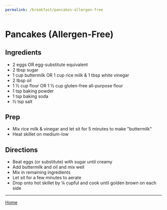 ```yaml
---
permalink: /breakfast/pancakes-allergen-free
---
```

# Pancakes (Allergen-Free)

## Ingredients

- 2 eggs OR egg-substitute equivalent
- 2 tbsp sugar
- 1 cup buttermilk OR 1 cup rice milk & 1 tbsp white vinegar
- 2 tbsp oil
- 1 ½ cup flour OR 1 ½ cup gluten-free all-purpose flour
- 1 tsp baking powder
- 1 tsp baking soda
- ½ tsp salt

## Prep

- Mix rice milk & vinegar and let sit for 5 minutes to make "buttermilk"
- Heat skillet on medium-low

## Directions

- Beat eggs (or substitute) with sugar until creamy
- Add buttermilk and oil and mix well
- Mix in remaining ingredients
- Let sit for a few minutes to aerate
- Drop onto hot skillet by ¼ cupful and cook until golden brown on each side

---

[Home](https://thomasjbarrett82.github.io)
